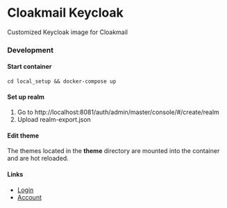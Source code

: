 # Cloakmail Keycloak 

Customized Keycloak image for Cloakmail 

### Development

#### Start container
```
cd local_setup && docker-compose up 
```

#### Set up realm
1. Go to http://localhost:8081/auth/admin/master/console/#/create/realm
2. Upload realm-export.json

#### Edit theme
The themes located in the **theme** directory are mounted into the container and are hot reloaded.


#### Links
- [Login](http://localhost:8081/auth/realms/cloakmail/protocol/openid-connect/auth?response_type=code&client_id=web&scope=openid&redirect_uri=http://localhost:8080)
- [Account](http://localhost:8081/auth/realms/cloakmail/account/)
